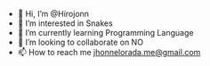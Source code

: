 - 👋 Hi, I’m @Hirojonn
- 👀 I’m interested in Snakes  
- 🌱 I’m currently learning Programming Language   
- 💞️ I’m looking to collaborate on NO
- 📫 How to reach me jhonnelorada.me@gmail.com

<!---
Hirojonn/Hirojonn is a ✨ special ✨ repository because its `README.md` (this file) appears on your GitHub profile.
You can click the Preview link to take a look at your changes.
--->
